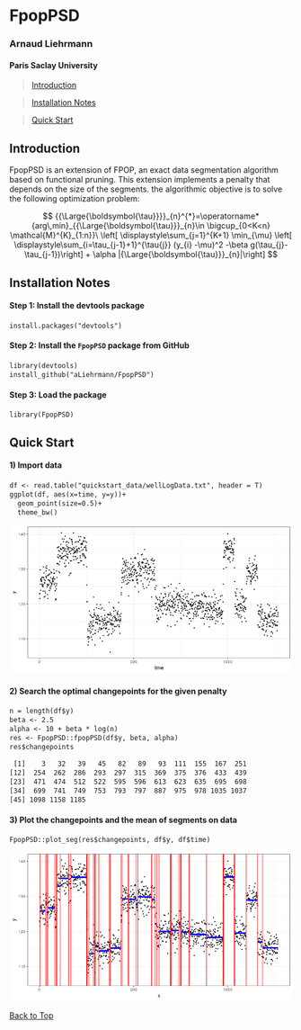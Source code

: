# FpopPSD
### Arnaud Liehrmann
#### Paris Saclay University

> [Introduction](#intro)

> [Installation Notes](#instal)

> [Quick Start](#qs)

<a id="intro"></a>

## Introduction

FpopPSD is an extension of FPOP, an exact data segmentation algorithm based on functional pruning. This extension implements a penalty that depends on the size of the segments. the algorithmic objective is to solve the following optimization problem:

$$
    {{\Large{\boldsymbol{\tau}}}}_{n}^{*}=\operatorname*{arg\,min}_{{\Large{\boldsymbol{\tau}}}_{n}\in \bigcup_{0<K<n} \mathcal{M}^{K}_{1:n}}\ \left[ \displaystyle\sum_{j=1}^{K+1}  \min_{\mu} \left[ \displaystyle\sum_{i=\tau_{j-1}+1}^{\tau{j}} (y_{i} -\mu)^2 -\beta g(\tau_{j}-\tau_{j-1})\right] + \alpha |{\Large{\boldsymbol{\tau}}}_{n}|\right]
$$

<a id="instal"></a>

## Installation Notes 

#### Step 1: Install the devtools package

```
install.packages("devtools")
```

#### Step 2: Install the `FpopPSD` package from GitHub

```
library(devtools)
install_github("aLiehrmann/FpopPSD")
```

#### Step 3: Load the package

```
library(FpopPSD)
```

<a id="qs"></a>

## Quick Start

#### 1) Import data 
```{r}
df <- read.table("quickstart_data/wellLogData.txt", header = T)
ggplot(df, aes(x=time, y=y))+
  geom_point(size=0.5)+
  theme_bw()
```

![ ](doc/img/data.png)

#### 2) Search the optimal changepoints for the given penalty
```
n = length(df$y)
beta <- 2.5
alpha <- 10 + beta * log(n)
res <- FpopPSD::fpopPSD(df$y, beta, alpha)
res$changepoints
```

```
 [1]    3   32   39   45   82   89   93  111  155  167  251
[12]  254  262  286  293  297  315  369  375  376  433  439
[23]  471  474  512  522  595  596  613  623  635  695  698
[34]  699  741  749  753  793  797  887  975  978 1035 1037
[45] 1098 1158 1185
```

#### 3) Plot the changepoints and the mean of segments on data
```
FpopPSD::plot_seg(res$changepoints, df$y, df$time)
```
![ ](doc/img/seg.png)

[Back to Top](#top)